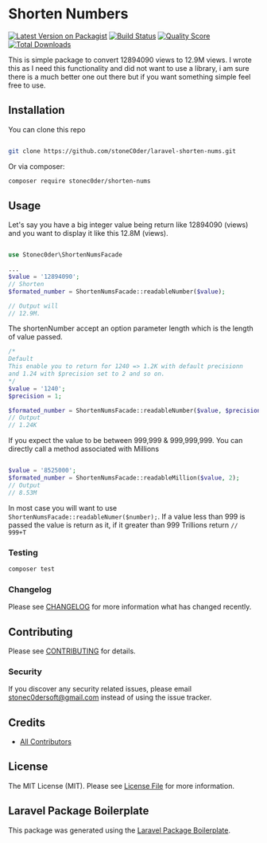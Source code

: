 # Shorten Numbers

[![Latest Version on Packagist](https://img.shields.io/packagist/v/stonec0der/shorten-nums.svg?style=flat-square)](https://packagist.org/packages/stonec0der/shorten-nums)
[![Build Status](https://img.shields.io/travis/stonec0der/laravel-shorten-nums/master.svg?style=flat-square)](https://travis-ci.org/stoneC0der/laravel-shorten-nums)
[![Quality Score](https://img.shields.io/scrutinizer/g/stoneC0der/laravel-shorten-nums.svg?style=flat-square)](https://scrutinizer-ci.com/g/stoneC0der/laravel-shorten-nums)
[![Total Downloads](https://img.shields.io/packagist/dt/stonec0der/shorten-nums.svg?style=flat-square)](https://packagist.org/packages/stonec0der/shorten-nums)

This is simple package to convert 12894090 views to 12.9M views. I wrote this as I need this functionality and did not want to use a library, i am sure there is a much better one out there but if you want something simple feel free to use.

## Installation

You can clone this repo

```bash

git clone https://github.com/stoneC0der/laravel-shorten-nums.git
```

Or via composer:

```bash
composer require stonec0der/shorten-nums
```

## Usage

Let's say you have a big integer value being return like 12894090 (views) and you want to display it like this 12.8M (views).

```php

use Stonec0der\ShortenNumsFacade

...
$value = '12894090';
// Shorten
$formated_number = ShortenNumsFacade::readableNumber($value);

// Output will
// 12.9M.
```

The shortenNumber accept an option parameter length which is the length of value passed.

```php
/*
Default
This enable you to return for 1240 => 1.2K with default precisionn
and 1.24 with $precision set to 2 and so on.
*/
$value = '1240';
$precision = 1;

$formated_number = ShortenNumsFacade::readableNumber($value, $precision=2);
// Output
// 1.24K
```

If you expect the value to be between 999,999 & 999,999,999.
You can directly call a method associated with Millions

```php

$value = '8525000';
$formated_number = ShortenNumsFacade::readableMillion($value, 2);
// Output
// 8.53M
```
In most case you will want to use ```ShortenNumsFacade::readableNumer($number);```. If a value less than 999 is passed the value is return as it, if it greater than 999 Trillions return ```// 999+T```

### Testing

``` bash
composer test
```

### Changelog

Please see [CHANGELOG](CHANGELOG.md) for more information what has changed recently.

## Contributing

Please see [CONTRIBUTING](CONTRIBUTING.md) for details.

### Security

If you discover any security related issues, please email stonec0dersoft@gmail.com instead of using the issue tracker.

## Credits

- [All Contributors](../../contributors)

## License

The MIT License (MIT). Please see [License File](LICENSE.md) for more information.

## Laravel Package Boilerplate

This package was generated using the [Laravel Package Boilerplate](https://laravelpackageboilerplate.com).

